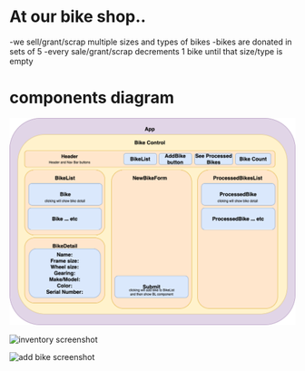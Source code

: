 
# At our bike shop..
-we sell/grant/scrap multiple sizes and types of bikes
-bikes are donated in sets of 5
-every sale/grant/scrap decrements 1 bike until that size/type is empty


# components diagram

![app component layout](component-layout.png)

![inventory screenshot](list.png)

![add bike screenshot](form.png)